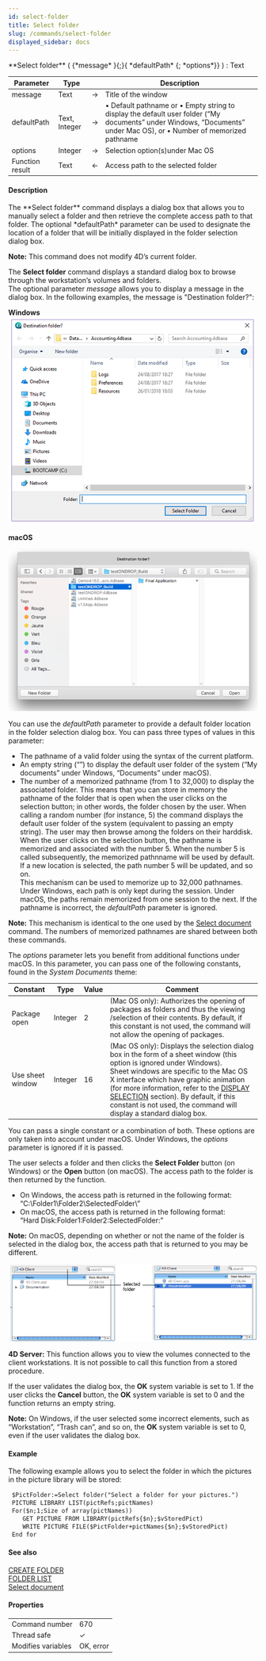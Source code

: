 ```yaml
---
id: select-folder
title: Select folder
slug: /commands/select-folder
displayed_sidebar: docs
---
```


<!--REF #_command_.Select folder.Syntax-->**Select folder** ( {*message* }{;}{ *defaultPath* {; *options*}} ) : Text<!-- END REF-->
<!--REF #_command_.Select folder.Params-->
| Parameter | Type |  | Description |
| --- | --- | --- | --- |
| message | Text | &#8594;  | Title of the window |
| defaultPath | Text, Integer | &#8594;  | • Default pathname or • Empty string to display the default user folder (“My documents” under Windows, “Documents” under Mac OS), or • Number of memorized pathname |
| options | Integer | &#8594;  | Selection option(s)under Mac OS |
| Function result | Text | &#8592; | Access path to the selected folder |

<!-- END REF-->

#### Description 

<!--REF #_command_.Select folder.Summary-->The **Select folder** command displays a dialog box that allows you to manually select a folder and then retrieve the complete access path to that folder.<!-- END REF--> The optional *defaultPath* parameter can be used to designate the location of a folder that will be initially displayed in the folder selection dialog box.

**Note:** This command does not modify 4D’s current folder.

The **Select folder** command displays a standard dialog box to browse through the workstation’s volumes and folders.   
The optional parameter *message* allows you to display a message in the dialog box. In the following examples, the message is "Destination folder?":

**Windows**  
![](../assets/en/commands/pict3881936.en.png)

**macOS**

![](../assets/en/commands/pict3881985.en.png)

 You can use the *defaultPath* parameter to provide a default folder location in the folder selection dialog box. You can pass three types of values in this parameter: 
* The pathname of a valid folder using the syntax of the current platform.
* An empty string (“”) to display the default user folder of the system (“My documents” under Windows, “Documents” under macOS).
* The number of a memorized pathname (from 1 to 32,000) to display the associated folder. This means that you can store in memory the pathname of the folder that is open when the user clicks on the selection button; in other words, the folder chosen by the user. When calling a random number (for instance, 5) the command displays the default user folder of the system (equivalent to passing an empty string). The user may then browse among the folders on their harddisk. When the user clicks on the selection button, the pathname is memorized and associated with the number 5\. When the number 5 is called subsequently, the memorized pathnname will be used by default. If a new location is selected, the path number 5 will be updated, and so on.  
This mechanism can be used to memorize up to 32,000 pathnames. Under Windows, each path is only kept during the session. Under macOS, the paths remain memorized from one session to the next. If the pathname is incorrect, the *defaultPath* parameter is ignored.

**Note:** This mechanism is identical to the one used by the [Select document](select-document.md) command. The numbers of memorized pathnames are shared between both these commands.

The *options* parameter lets you benefit from additional functions under macOS. In this parameter, you can pass one of the following constants, found in the *System Documents* theme: 

| Constant         | Type    | Value | Comment                                                                                                                                                                                                                                                                                                                                                                                                 |
| ---------------- | ------- | ----- | ------------------------------------------------------------------------------------------------------------------------------------------------------------------------------------------------------------------------------------------------------------------------------------------------------------------------------------------------------------------------------------------------------- |
| Package open     | Integer | 2     | (Mac OS only): Authorizes the opening of packages as folders and thus the viewing /selection of their contents. By default, if this constant is not used, the command will not allow the opening of packages.                                                                                                                                                                                           |
| Use sheet window | Integer | 16    | (Mac OS only): Displays the selection dialog box in the form of a sheet window (this option is ignored under Windows). <br/>Sheet windows are specific to the Mac OS X interface which have graphic animation (for more information, refer to the [DISPLAY SELECTION](display-selection.md) section). By default, if this constant is not used, the command will display a standard dialog box. |

You can pass a single constant or a combination of both. These options are only taken into account under macOS. Under Windows, the *options* parameter is ignored if it is passed. 

The user selects a folder and then clicks the **Select Folder** button (on Windows) or the **Open** button (on macOS). The access path to the folder is then returned by the function. 

* On Windows, the access path is returned in the following format:  
“C:\\Folder1\\Folder2\\SelectedFolder\\”
* On macOS, the access path is returned in the following format:  
“Hard Disk:Folder1:Folder2:SelectedFolder:”

**Note:** On macOS, depending on whether or not the name of the folder is selected in the dialog box, the access path that is returned to you may be different.

![](../assets/en/commands/pict34878.en.png)

**4D Server:** This function allows you to view the volumes connected to the client workstations. It is not possible to call this function from a stored procedure.

If the user validates the dialog box, the **OK** system variable is set to 1\. If the user clicks the **Cancel** button, the **OK** system variable is set to 0 and the function returns an empty string.

**Note:** On Windows, if the user selected some incorrect elements, such as “Workstation”, “Trash can”, and so on, the **OK** system variable is set to 0, even if the user validates the dialog box.

#### Example 

The following example allows you to select the folder in which the pictures in the picture library will be stored:

```4d
 $PictFolder:=Select folder("Select a folder for your pictures.")
 PICTURE LIBRARY LIST(pictRefs;pictNames)
 For($n;1;Size of array(pictNames))
    GET PICTURE FROM LIBRARY(pictRefs{$n};$vStoredPict)
    WRITE PICTURE FILE($PictFolder+pictNames{$n};$vStoredPict)
 End for
```

#### See also 

[CREATE FOLDER](create-folder.md)  
[FOLDER LIST](folder-list.md)  
[Select document](select-document.md)  

#### Properties
|  |  |
| --- | --- |
| Command number | 670 |
| Thread safe | &check; |
| Modifies variables | OK, error |


